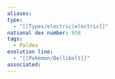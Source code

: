 ```yaml
---
aliases: 
type:
  - "[[Types/electric|electric]]"
national dex number: 938
tags:
  - Paldea
evolution line:
  - "[[Pokémon/Bellibolt]]"
associated: 
---
```

